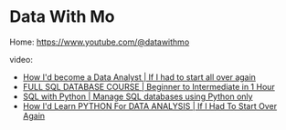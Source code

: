 # Data With Mo
Home: https://www.youtube.com/@datawithmo

video:
- [How I'd become a Data Analyst | If I had to start all over again](https://youtu.be/d_2fGS6QVDo)
- [FULL SQL DATABASE COURSE | Beginner to Intermediate in 1 Hour](https://youtu.be/MvcDM2nLdzI)
- [SQL with Python | Manage SQL databases using Python only](https://youtu.be/x4udu2iSlno)
- [How I'd Learn PYTHON For DATA ANALYSIS | If I Had To Start Over Again](https://youtu.be/mut8eTdoRxU)
